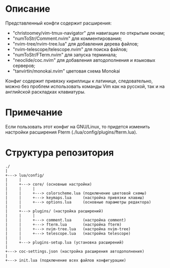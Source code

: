 # Описание

Представленный конфги содержит расширения:

- "christoomey/vim-tmux-navigator" для навигации по открытым окнам;
- "numToStr/Comment.nvim" для комментирования;
- "nvim-tree/nvim-tree.lua" для добавления дерева файлов;
- "nvim-telescope/telescope.nvim" для поиска файлов;
- "numToStr/FTerm.nvim" для запуска терминала;
- "neoclide/coc.nvim" для добавления автодополнения и языковых серверов;
- "tanvirtin/monokai.nvim" цветовая схема Monokai
<!---->

Kонфиг содержит привязку кириллицы к латинице, следовательно, можно без проблем
использовать команды Vim как на русской, так и на английской раскладках клавиатуры.
<br>

# Примечание

Если пользовать этот конфиг на GNU/Linux, то придется изменить настройки расширения
Fterm (./lua/config/plugins/fterm.lua).

# Структура репозитория

    ./
    |
    +---> lua/config/
    |     |
    |     +---> core/ (основные настройки)
    |     |     |
    |     |     +---> colorscheme.lua (подключение цветовой схемы)
    |     |     +---> keymaps.lua     (настройка привязки клавиш)
    |     |     +---> options.lua     (основные параметры редактора)
    |     |
    |     +---> plugins/ (настройка расширений)
    |     |     |
    |     |     +---> comment.lua     (настройка comment)
    |     |     +---> fterm.lua       (настройка fterm)
    |     |     +---> nvim-tree.lua   (настройка nvim-tree)
    |     |     +---> telescope.lua   (настройка telescope)
    |     |
    |     +---> plugins-setup.lua (установка расширений)
    |
    +---> coc-settings.json (настройка расширения автодополнения)
    |
    +---> init.lua (подключение всех файлов конфигурации)
